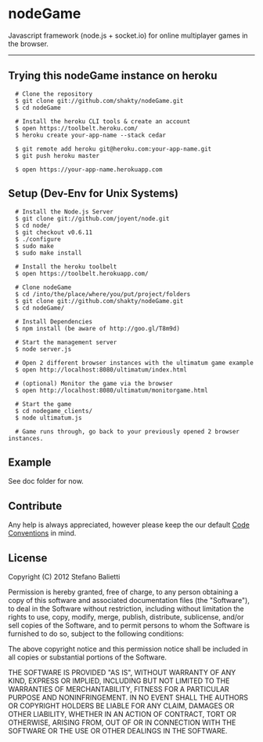# nodeGame

Javascript framework (node.js + socket.io) for online multiplayer games in the browser.

---

## Trying this nodeGame instance on heroku

      # Clone the repository
      $ git clone git://github.com/shakty/nodeGame.git
      $ cd nodeGame

      # Install the heroku CLI tools & create an account
      $ open https://toolbelt.heroku.com/
      $ heroku create your-app-name --stack cedar

      $ git remote add heroku git@heroku.com:your-app-name.git
      $ git push heroku master

      $ open https://your-app-name.herokuapp.com

## Setup (Dev-Env for Unix Systems)

      # Install the Node.js Server
      $ git clone git://github.com/joyent/node.git
      $ cd node/
      $ git checkout v0.6.11
      $ ./configure
      $ sudo make
      $ sudo make install

      # Install the heroku toolbelt
      $ open https://toolbelt.herokuapp.com/
  
      # Clone nodeGame
      $ cd /into/the/place/where/you/put/project/folders
      $ git clone git://github.com/shakty/nodeGame.git
      $ cd nodeGame/
  
      # Install Dependencies
      $ npm install (be aware of http://goo.gl/T8m9d)
  
      # Start the management server
      $ node server.js
  
      # Open 2 different browser instances with the ultimatum game example
      $ open http://localhost:8080/ultimatum/index.html
  
      # (optional) Monitor the game via the browser
      $ open http://localhost:8080/ultimatum/monitorgame.html
  
      # Start the game
      $ cd nodegame_clients/
      $ node ultimatum.js
  
      # Game runs through, go back to your previously opened 2 browser instances.

## Example

See doc folder for now.

## Contribute

Any help is always appreciated, however please keep the our default [Code Conventions](http://javascript.crockford.com/code.html) in mind.

## License

Copyright (C) 2012 Stefano Balietti

Permission is hereby granted, free of charge, to any person obtaining a copy of this software and associated documentation files (the "Software"), to deal in the Software without restriction, including without limitation the rights to use, copy, modify, merge, publish, distribute, sublicense, and/or sell copies of the Software, and to permit persons to whom the Software is furnished to do so, subject to the following conditions:

The above copyright notice and this permission notice shall be included in all copies or substantial portions of the Software.

THE SOFTWARE IS PROVIDED "AS IS", WITHOUT WARRANTY OF ANY KIND, EXPRESS OR IMPLIED, INCLUDING BUT NOT LIMITED TO THE WARRANTIES OF MERCHANTABILITY, FITNESS FOR A PARTICULAR PURPOSE AND NONINFRINGEMENT. IN NO EVENT SHALL THE AUTHORS OR COPYRIGHT HOLDERS BE LIABLE FOR ANY CLAIM, DAMAGES OR OTHER LIABILITY, WHETHER IN AN ACTION OF CONTRACT, TORT OR OTHERWISE, ARISING FROM, OUT OF OR IN CONNECTION WITH THE SOFTWARE OR THE USE OR OTHER DEALINGS IN THE SOFTWARE.
